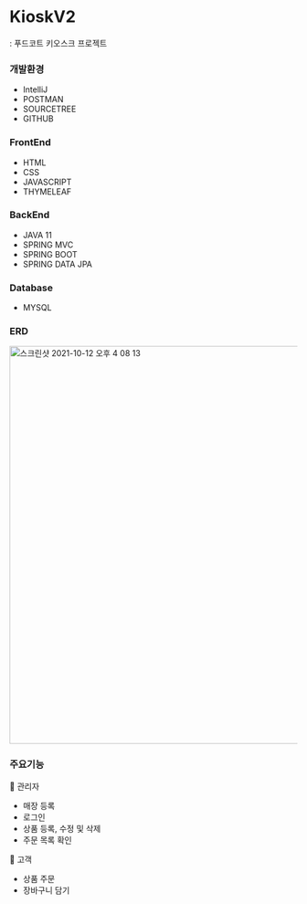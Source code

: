# KioskV2
: 푸드코트 키오스크 프로젝트

### 개발환경
- IntelliJ
- POSTMAN
- SOURCETREE
- GITHUB

### FrontEnd
- HTML
- CSS
- JAVASCRIPT
- THYMELEAF

### BackEnd
- JAVA 11
- SPRING MVC
- SPRING BOOT
- SPRING DATA JPA

### Database
- MYSQL

### ERD
<img width="697" alt="스크린샷 2021-10-12 오후 4 08 13" src="https://user-images.githubusercontent.com/48474641/136908541-439d27d3-89d9-47cd-b037-b50b09d388d0.png">

### 주요기능
🔹 관리자 
  - 매장 등록
  - 로그인
  - 상품 등록, 수정 및 삭제
  - 주문 목록 확인

🔹 고객
  - 상품 주문
  - 장바구니 담기
